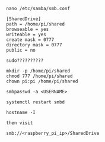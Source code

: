     nano /etc/samba/smb.conf
    
    [SharedDrive]
    path = /home/pi/shared
    browseable = yes
    writeable = yes
    create mask = 0777
    directory mask = 0777
    public = no

    sudo??????????
    
    mkdir -p /home/pi/shared
    chmod 777 /home/pi/shared
    chown pi:pi /home/pi/shared

    smbpasswd -a <USERNAME>
    
    systemctl restart smbd

    hostname -I
    
    then visit
    
    smb://<raspberry_pi_ip>/SharedDrive
